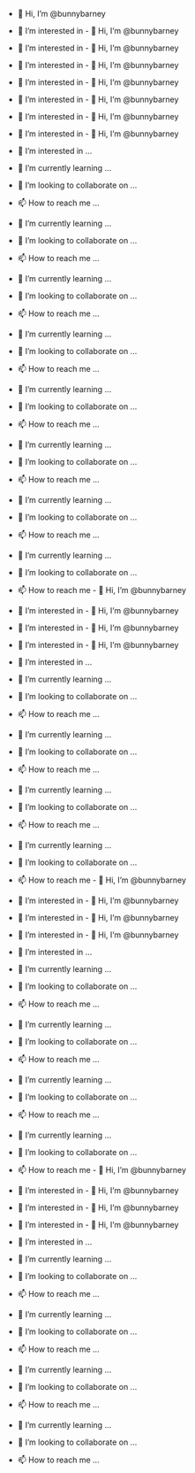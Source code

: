 - 👋 Hi, I’m @bunnybarney
- 👀 I’m interested in - 👋 Hi, I’m @bunnybarney
- 👀 I’m interested in - 👋 Hi, I’m @bunnybarney
- 👀 I’m interested in - 👋 Hi, I’m @bunnybarney
- 👀 I’m interested in - 👋 Hi, I’m @bunnybarney
- 👀 I’m interested in - 👋 Hi, I’m @bunnybarney
- 👀 I’m interested in - 👋 Hi, I’m @bunnybarney
- 👀 I’m interested in - 👋 Hi, I’m @bunnybarney
- 👀 I’m interested in ...
- 🌱 I’m currently learning ...
- 💞️ I’m looking to collaborate on ...
- 📫 How to reach me ...
- 🌱 I’m currently learning ...
- 💞️ I’m looking to collaborate on ...
- 📫 How to reach me ...
- 🌱 I’m currently learning ...
- 💞️ I’m looking to collaborate on ...
- 📫 How to reach me ...
- 🌱 I’m currently learning ...
- 💞️ I’m looking to collaborate on ...
- 📫 How to reach me ...

- 🌱 I’m currently learning ...
- 💞️ I’m looking to collaborate on ...
- 📫 How to reach me ...
- 🌱 I’m currently learning ...
- 💞️ I’m looking to collaborate on ...
- 📫 How to reach me ...
- 🌱 I’m currently learning ...
- 💞️ I’m looking to collaborate on ...
- 📫 How to reach me ...
- 🌱 I’m currently learning ...
- 💞️ I’m looking to collaborate on ...
- 📫 How to reach me - 👋 Hi, I’m @bunnybarney
- 👀 I’m interested in - 👋 Hi, I’m @bunnybarney
- 👀 I’m interested in - 👋 Hi, I’m @bunnybarney
- 👀 I’m interested in - 👋 Hi, I’m @bunnybarney
- 👀 I’m interested in ...
- 🌱 I’m currently learning ...
- 💞️ I’m looking to collaborate on ...
- 📫 How to reach me ...
- 🌱 I’m currently learning ...
- 💞️ I’m looking to collaborate on ...
- 📫 How to reach me ...
- 🌱 I’m currently learning ...
- 💞️ I’m looking to collaborate on ...
- 📫 How to reach me ...
- 🌱 I’m currently learning ...
- 💞️ I’m looking to collaborate on ...
- 📫 How to reach me - 👋 Hi, I’m @bunnybarney
- 👀 I’m interested in - 👋 Hi, I’m @bunnybarney
- 👀 I’m interested in - 👋 Hi, I’m @bunnybarney
- 👀 I’m interested in - 👋 Hi, I’m @bunnybarney
- 👀 I’m interested in ...
- 🌱 I’m currently learning ...
- 💞️ I’m looking to collaborate on ...
- 📫 How to reach me ...
- 🌱 I’m currently learning ...
- 💞️ I’m looking to collaborate on ...
- 📫 How to reach me ...
- 🌱 I’m currently learning ...
- 💞️ I’m looking to collaborate on ...
- 📫 How to reach me ...
- 🌱 I’m currently learning ...
- 💞️ I’m looking to collaborate on ...
- 📫 How to reach me - 👋 Hi, I’m @bunnybarney
- 👀 I’m interested in - 👋 Hi, I’m @bunnybarney
- 👀 I’m interested in - 👋 Hi, I’m @bunnybarney
- 👀 I’m interested in - 👋 Hi, I’m @bunnybarney
- 👀 I’m interested in ...
- 🌱 I’m currently learning ...
- 💞️ I’m looking to collaborate on ...
- 📫 How to reach me ...
- 🌱 I’m currently learning ...
- 💞️ I’m looking to collaborate on ...
- 📫 How to reach me ...
- 🌱 I’m currently learning ...
- 💞️ I’m looking to collaborate on ...
- 📫 How to reach me ...
- 🌱 I’m currently learning ...
- 💞️ I’m looking to collaborate on ...
- 📫 How to reach me ...




<!---
bunnybarney/bunnybarney is a ✨ special ✨ repository because its `README.md` (this file) appears on your GitHub profile.
You can click the Preview link to take a look at your changes.
--->
